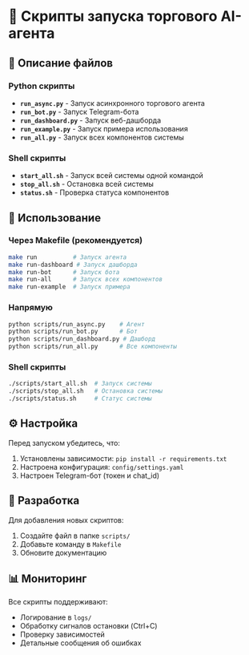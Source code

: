# 🚀 Скрипты запуска торгового AI-агента

## 📁 Описание файлов

### Python скрипты
- **`run_async.py`** - Запуск асинхронного торгового агента
- **`run_bot.py`** - Запуск Telegram-бота
- **`run_dashboard.py`** - Запуск веб-дашборда
- **`run_example.py`** - Запуск примера использования
- **`run_all.py`** - Запуск всех компонентов системы

### Shell скрипты
- **`start_all.sh`** - Запуск всей системы одной командой
- **`stop_all.sh`** - Остановка всей системы
- **`status.sh`** - Проверка статуса компонентов

## 🎯 Использование

### Через Makefile (рекомендуется)
```bash
make run          # Запуск агента
make run-dashboard # Запуск дашборда
make run-bot      # Запуск бота
make run-all      # Запуск всех компонентов
make run-example  # Запуск примера
```

### Напрямую
```bash
python scripts/run_async.py    # Агент
python scripts/run_bot.py      # Бот
python scripts/run_dashboard.py # Дашборд
python scripts/run_all.py      # Все компоненты
```

### Shell скрипты
```bash
./scripts/start_all.sh  # Запуск системы
./scripts/stop_all.sh   # Остановка системы
./scripts/status.sh     # Статус системы
```

## ⚙️ Настройка

Перед запуском убедитесь, что:
1. Установлены зависимости: `pip install -r requirements.txt`
2. Настроена конфигурация: `config/settings.yaml`
3. Настроен Telegram-бот (токен и chat_id)

## 🔧 Разработка

Для добавления новых скриптов:
1. Создайте файл в папке `scripts/`
2. Добавьте команду в `Makefile`
3. Обновите документацию

## 📊 Мониторинг

Все скрипты поддерживают:
- Логирование в `logs/`
- Обработку сигналов остановки (Ctrl+C)
- Проверку зависимостей
- Детальные сообщения об ошибках
